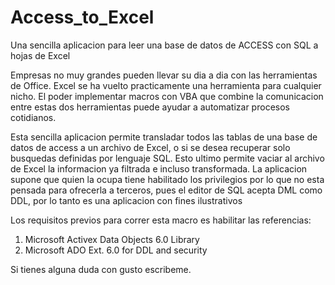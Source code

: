 # Access_to_Excel
Una sencilla aplicacion para leer una base de datos de ACCESS con SQL a hojas de Excel

Empresas no muy grandes pueden llevar su dia a dia con las herramientas de Office. Excel se ha vuelto practicamente una herramienta para cualquier nicho.
El poder implementar macros con VBA que combine la comunicacion entre estas dos herramientas puede ayudar a automatizar procesos cotidianos.

Esta sencilla aplicacion permite transladar todos las tablas de una base de datos de access a un archivo de Excel, o si se desea recuperar solo busquedas definidas por lenguaje SQL.
Esto ultimo permite vaciar al archivo de Excel la informacion ya filtrada e incluso transformada.
La aplicacion supone que quien la ocupa tiene habilitado los privilegios por lo que no esta pensada para ofrecerla a terceros, pues el editor de SQL acepta DML como DDL, por lo tanto es una aplicacion con fines ilustrativos

Los requisitos previos para correr esta macro es habilitar las referencias:

1. Microsoft Activex Data Objects 6.0 Library
2. Microsoft ADO Ext. 6.0 for DDL and security

Si tienes alguna duda con gusto escribeme.
